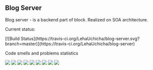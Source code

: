 <h2>Blog Server</h2>
<p>Blog server - is a backend part of block. Realized on SOA architecture.</p>
  
<p>Current status:</p>
[![Build Status](https://travis-ci.org/LehaUchicha/blog-server.svg?branch=master)](https://travis-ci.org/LehaUchicha/blog-server)

<p>Code smells and problems statistics</p>
<img src="https://sonarcloud.io/api/project_badges/measure?project=LehaUchicha_blog-server&metric=bugs" />
<img src="https://sonarcloud.io/api/project_badges/measure?project=LehaUchicha_blog-server&metric=code_smells" />
<img src="https://sonarcloud.io/api/project_badges/measure?project=LehaUchicha_blog-server&metric=duplicated_lines_density" />
<img src="https://sonarcloud.io/api/project_badges/measure?project=LehaUchicha_blog-server&metric=ncloc" />
<img src="https://sonarcloud.io/api/project_badges/measure?project=LehaUchicha_blog-server&metric=sqale_rating" />
<img src="https://sonarcloud.io/api/project_badges/measure?project=LehaUchicha_blog-server&metric=reliability_rating" />
<img src="https://sonarcloud.io/api/project_badges/measure?project=LehaUchicha_blog-server&metric=security_rating" />
<img src="https://sonarcloud.io/api/project_badges/measure?project=LehaUchicha_blog-server&metric=sqale_index" />
<img src="https://sonarcloud.io/api/project_badges/measure?project=LehaUchicha_blog-server&metric=vulnerabilities" />
